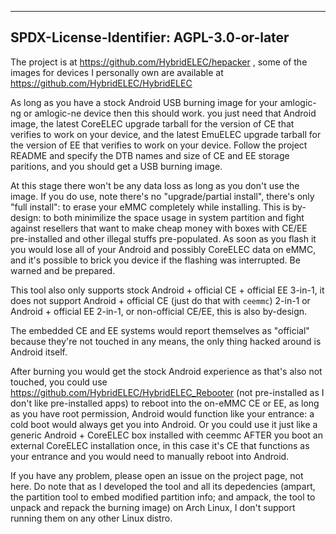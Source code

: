 ----
SPDX-License-Identifier: AGPL-3.0-or-later
----
The project is at https://github.com/HybridELEC/hepacker , some of the images for devices I personally own are available at https://github.com/HybridELEC/HybridELEC

As long as you have a stock Android USB burning image for your amlogic-ng or amlogic-ne device then this should work. you just need that Android image, the latest CoreELEC upgrade tarball for the version of CE that verifies to work on your device, and the latest EmuELEC upgrade tarball for the version of EE that verifies to work on your device. Follow the project README and specify the DTB names and size of CE and EE storage paritions, and you should get a USB burning image. 

At this stage there won't be any data loss as long as you don't use the image. If you do use, note there's no "upgrade/partial install", there's only "full install": to erase your eMMC completely while installing. This is by-design: to both minimilize the space usage in system partition and fight against resellers that want to make cheap money with boxes with CE/EE pre-installed and other illegal stuffs pre-populated. As soon as you flash it you would lose all of your Android and possibly CoreELEC data on eMMC, and it's possible to brick you device if the flashing was interrupted. Be warned and be prepared.

This tool also only supports stock Android + official CE + official EE 3-in-1, it does not support Android + official CE (just do that with `ceemmc`) 2-in-1 or Android + official EE 2-in-1, or non-official CE/EE, this is also by-design.

The embedded CE and EE systems would report themselves as "official" because they're not touched in any means, the only thing hacked around is Android itself.

After burning you would get the stock Android experience as that's also not touched, you could use https://github.com/HybridELEC/HybridELEC_Rebooter (not pre-installed as I don't like pre-installed apps) to reboot into the on-eMMC CE or EE, as long as you have root permission, Android would function like your entrance: a cold boot would always get you into Android. Or you could use it just like a generic Android + CoreELEC box installed with ceemmc AFTER you boot an external CoreELEC installation once, in this case it's CE that functions as your entrance and you would need to manually reboot into Android.

If you have any problem, please open an issue on the project page, not here. Do note that as I developed the tool and all its depedencies (ampart, the partition tool to embed modified partition info; and ampack, the tool to unpack and repack the burning image) on Arch Linux, I don't support running them on any other Linux distro.

